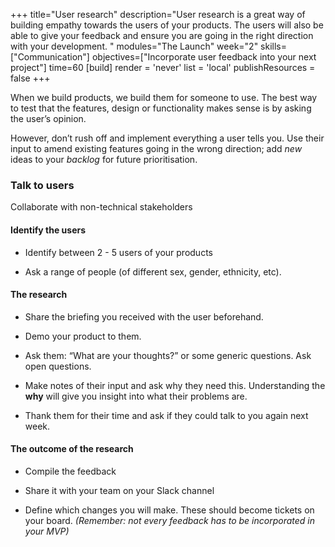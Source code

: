 +++
title="User research"
description="User research is a great way of building empathy towards the users of your products. The users will also be able to give your feedback and ensure you are going in the right direction with your development. "
modules="The Launch"
week="2"
skills=["Communication"]
objectives=["Incorporate user feedback into your next project"]
time=60
[build]
  render = 'never'
  list = 'local'
  publishResources = false 
+++

When we build products, we build them for someone to use. The best way to test that the features, design or functionality makes sense is by asking the user’s opinion.

However, don’t rush off and implement everything a user tells you. Use their input to amend existing features going in the wrong direction; add _new_ ideas to your _backlog_ for future prioritisation.

### Talk to users

Collaborate with non-technical stakeholders

#### Identify the users

- Identify between 2 - 5 users of your products

- Ask a range of people (of different sex, gender, ethnicity, etc).

#### The research

- Share the briefing you received with the user beforehand.

- Demo your product to them.

- Ask them: “What are your thoughts?” or some generic questions. Ask open questions.

- Make notes of their input and ask why they need this. Understanding the **why** will give you insight into what their problems are.

- Thank them for their time and ask if they could talk to you again next week.

#### The outcome of the research

- Compile the feedback

- Share it with your team on your Slack channel

- Define which changes you will make. These should become tickets on your board. _(Remember: not every feedback has to be incorporated in your MVP)_
